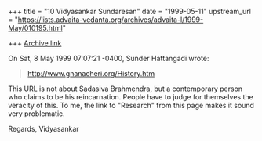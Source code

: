 +++
title = "10 Vidyasankar Sundaresan"
date = "1999-05-11"
upstream_url = "https://lists.advaita-vedanta.org/archives/advaita-l/1999-May/010195.html"

+++
[Archive link](https://lists.advaita-vedanta.org/archives/advaita-l/1999-May/010195.html)

On Sat, 8 May 1999 07:07:21 -0400, Sunder
Hattangadi <gourish at INTERNET1.NET> wrote:


>http://www.gnanacheri.org/History.htm
>

This URL is not about Sadasiva Brahmendra, but a
contemporary person who claims to be his
reincarnation. People have to judge for themselves
the veracity of this. To me, the link to "Research"
from this page makes it sound very problematic.

Regards,
Vidyasankar

